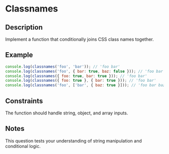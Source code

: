 # Classnames

## Description
Implement a function that conditionally joins CSS class names together.

## Example
```javascript
console.log(classnames('foo', 'bar')); // 'foo bar'
console.log(classnames('foo', { bar: true, baz: false })); // 'foo bar'
console.log(classnames({ foo: true, bar: true })); // 'foo bar'
console.log(classnames({ foo: true }, { bar: true })); // 'foo bar'
console.log(classnames('foo', ['bar', { baz: true }])); // 'foo bar baz'
```

## Constraints
The function should handle string, object, and array inputs.

## Notes
This question tests your understanding of string manipulation and conditional logic.